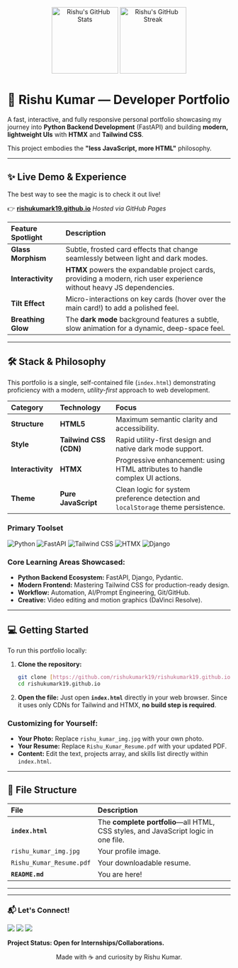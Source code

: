 <p align="center">
  <img src="https://github-readme-stats.vercel.app/api?username=rishukumark19&show_icons=true&theme=onedark&hide_border=true" alt="Rishu's GitHub Stats" height="150" />
  <img src="https://github-readme-streak-stats.herokuapp.com/?user=rishukumark19&theme=onedark&hide_border=true" alt="Rishu's GitHub Streak" height="150" />
</p>

# 🚀 Rishu Kumar — Developer Portfolio

A fast, interactive, and fully responsive personal portfolio showcasing my journey into **Python Backend Development** (FastAPI) and building **modern, lightweight UIs** with **HTMX** and **Tailwind CSS**.

This project embodies the **"less JavaScript, more HTML"** philosophy.

---

## ✨ Live Demo & Experience
The best way to see the magic is to check it out live!

👉 **[rishukumark19.github.io](https://rishukumark19.github.io)**
*Hosted via GitHub Pages*

| Feature Spotlight | Description |
| :--- | :--- |
| **Glass Morphism** | Subtle, frosted card effects that change seamlessly between light and dark modes. |
| **Interactivity** | **HTMX** powers the expandable project cards, providing a modern, rich user experience without heavy JS dependencies. |
| **Tilt Effect** | Micro-interactions on key cards (hover over the main card!) to add a polished feel. |
| **Breathing Glow** | The **dark mode** background features a subtle, slow animation for a dynamic, deep-space feel. |

---

## 🛠️ Stack & Philosophy

This portfolio is a single, self-contained file (`index.html`) demonstrating proficiency with a modern, *utility-first* approach to web development.

| Category | Technology | Focus |
| :--- | :--- | :--- |
| **Structure** | **HTML5** | Maximum semantic clarity and accessibility. |
| **Style** | **Tailwind CSS (CDN)** | Rapid utility-first design and native dark mode support. |
| **Interactivity** | **HTMX** | Progressive enhancement: using HTML attributes to handle complex UI actions. |
| **Theme** | **Pure JavaScript** | Clean logic for system preference detection and `localStorage` theme persistence. |

### Primary Toolset

<p>
  <img alt="Python" src="https://img.shields.io/badge/Python-3776AB.svg?style=for-the-badge&logo=python&logoColor=white"/>
  <img alt="FastAPI" src="https://img.shields.io/badge/FastAPI-005571?style=for-the-badge&logo=fastapi"/>
  <img alt="Tailwind CSS" src="https://img.shields.io/badge/Tailwind_CSS-06B6D4?style=for-the-badge&logo=tailwind-css&logoColor=white"/>
  <img alt="HTMX" src="https://img.shields.io/badge/HTMX-3498DB?style=for-the-badge&logo=htmx&logoColor=white"/>
  <img alt="Django" src="https://img.shields.io/badge/Django-092E20?style=for-the-badge&logo=django&logoColor=white"/>
</p>

### Core Learning Areas Showcased:

* **Python Backend Ecosystem:** FastAPI, Django, Pydantic.
* **Modern Frontend:** Mastering Tailwind CSS for production-ready design.
* **Workflow:** Automation, AI/Prompt Engineering, Git/GitHub.
* **Creative:** Video editing and motion graphics (DaVinci Resolve).

---

## 💻 Getting Started

To run this portfolio locally:

1.  **Clone the repository:**
    ```bash
    git clone [https://github.com/rishukumark19/rishukumark19.github.io.git](https://github.com/rishukumark19/rishukumark19.github.io.git)
    cd rishukumark19.github.io
    ```
2.  **Open the file:**
    Just open **`index.html`** directly in your web browser. Since it uses only CDNs for Tailwind and HTMX, **no build step is required**.

### Customizing for Yourself:

* **Your Photo:** Replace `rishu_kumar_img.jpg` with your own photo.
* **Your Resume:** Replace `Rishu_Kumar_Resume.pdf` with your updated PDF.
* **Content:** Edit the text, projects array, and skills list directly within `index.html`.

---

## 📂 File Structure

| File | Description |
| :--- | :--- |
| **`index.html`** | The **complete portfolio**—all HTML, CSS styles, and JavaScript logic in one file. |
| `rishu_kumar_img.jpg` | Your profile image. |
| `Rishu_Kumar_Resume.pdf` | Your downloadable resume. |
| **`README.md`** | You are here! |

---

---

### 📬 Let's Connect!

<a href="mailto:rishukumar.work@gmail.com"><img src="https://img.shields.io/badge/Email-D14836?style=for-the-badge&logo=gmail&logoColor=white" /></a>
<a href="https://www.linkedin.com/in/YOUR_LINKEDIN_PROFILE" target="_blank"><img src="https://img.shields.io/badge/LinkedIn-0077B5?style=for-the-badge&logo=linkedin&logoColor=white" /></a>
<a href="https://x.com/rishukumark19" target="_blank"><img src="https://img.shields.io/badge/Twitter-1DA1F2?style=for-the-badge&logo=twitter&logoColor=white" /></a>

**Project Status: Open for Internships/Collaborations.**

<p align="center">Made with ☕ and curiosity by Rishu Kumar.</p>
